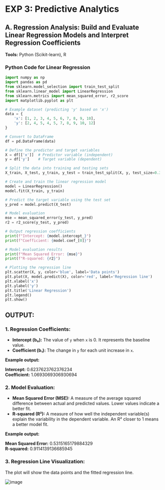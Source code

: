 # EXP 3: Predictive Analytics

## A. Regression Analysis: Build and Evaluate Linear Regression Models and Interpret Regression Coefficients

**Tools:** Python (Scikit-learn), R

### Python Code for Linear Regression

```python
import numpy as np
import pandas as pd
from sklearn.model_selection import train_test_split
from sklearn.linear_model import LinearRegression
from sklearn.metrics import mean_squared_error, r2_score
import matplotlib.pyplot as plt

# Example dataset (predicting 'y' based on 'x')
data = {
    'x': [1, 2, 3, 4, 5, 6, 7, 8, 9, 10],
    'y': [2, 4, 5, 4, 5, 7, 8, 9, 10, 12]
}

# Convert to DataFrame
df = pd.DataFrame(data)

# Define the predictor and target variables
X = df[['x']]  # Predictor variable (independent)
y = df['y']    # Target variable (dependent)

# Split the data into training and testing sets
X_train, X_test, y_train, y_test = train_test_split(X, y, test_size=0.3, random_state=42)

# Create and train the linear regression model
model = LinearRegression()
model.fit(X_train, y_train)

# Predict the target variable using the test set
y_pred = model.predict(X_test)

# Model evaluation
mse = mean_squared_error(y_test, y_pred)
r2 = r2_score(y_test, y_pred)

# Output regression coefficients
print(f"Intercept: {model.intercept_}")
print(f"Coefficient: {model.coef_[0]}")

# Model evaluation results
print(f"Mean Squared Error: {mse}")
print(f"R-squared: {r2}")

# Plotting the regression line
plt.scatter(X, y, color='blue', label='Data points')
plt.plot(X, model.predict(X), color='red', label='Regression line')
plt.xlabel('x')
plt.ylabel('y')
plt.title('Linear Regression')
plt.legend()
plt.show()
```

## OUTPUT:

### 1. Regression Coefficients:
- **Intercept (b₀):** The value of `y` when `x` is 0. It represents the baseline value.
- **Coefficient (b₁):** The change in `y` for each unit increase in `x`.

**Example output:**

  **Intercept:** 0.6237623762376234  
  **Coefficient:** 1.0693069306930694

  
### 2. Model Evaluation:
- **Mean Squared Error (MSE):** A measure of the average squared difference between actual and predicted values. Lower values indicate a better fit.
- **R-squared (R²):** A measure of how well the independent variable(s) explain the variability in the dependent variable. An R² closer to 1 means a better model fit.

**Example output:**

  **Mean Squared Error:** 0.5315165179884329  
  **R-squared:** 0.9114139136685945

### 3. Regression Line Visualization:
The plot will show the data points and the fitted regression line.

![image](https://github.com/user-attachments/assets/ad3b5d6d-285e-4e81-ab05-7489c396ccfe)


